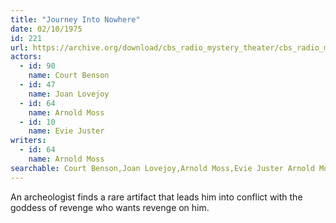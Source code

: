 ```yaml
---
title: "Journey Into Nowhere"
date: 02/10/1975
id: 221
url: https://archive.org/download/cbs_radio_mystery_theater/cbs_radio_mystery_theater-0201-0250.zip/cbs_radio_mystery_theater-0201-0250%2Fcbsrmt_0221_journey_into_nowhere.mp3
actors:  
  - id: 90
    name: Court Benson  
  - id: 47
    name: Joan Lovejoy  
  - id: 64
    name: Arnold Moss  
  - id: 10
    name: Evie Juster
writers:  
  - id: 64
    name: Arnold Moss
searchable: Court Benson,Joan Lovejoy,Arnold Moss,Evie Juster Arnold Moss
---
```

An archeologist finds a rare artifact that leads him into conflict with the goddess of revenge who wants revenge on him.